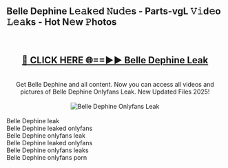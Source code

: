 <h2>Belle Dephine L𝚎𝚊k𝚎d 𝙽u𝚍𝚎s - Parts-vgL 𝚅𝚒d𝚎o 𝙻𝚎𝚊ks - Hot N𝚎w 𝙿hotos </h2>
<br>
<div align="center">
<h2><a href="https://213.232.235.80/live/video.php?q=belle-dephine" rel="nofollow">🔴 CLICK HERE 🌐==►► Belle Dephine Leak</a></h2>
<br>
Get Belle Dephine and all content. Now you can access all videos and pictures of Belle Dephine Onlyfans Leak. New Updated Files 2025!
<br>
<br>
<a href="https://213.232.235.80/live/video.php?q=belle-dephine" rel="nofollow" data-target="animated-image.originalLink"><img src="https://i.imgur.com/1EjSzPs.png" alt="Belle Dephine Onlyfans Leak" style="max-width: 100%; display: inline-block;" data-target="animated-image.originalImage"></a>
</div>
<br>
Belle Dephine leak<br>
Belle Dephine leaked onlyfans<br>
Belle Dephine onlyfans leak<br>
Belle Dephine leaked onlyfans<br>
Belle Dephine onlyfans leaks<br>
Belle Dephine onlyfans porn
